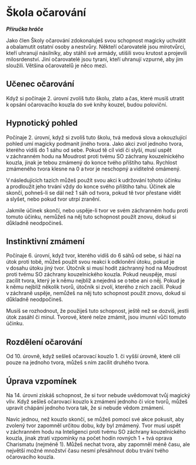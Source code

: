 # Škola očarování

***Příručka hráče***
  
Jako člen Školy očarování zdokonaluješ svou schopnost magicky uchvátit a obalamutit ostatní osoby a nestvůry. Někteří očarovatelé jsou mírotvůrci, kteří uhranují násilníky, aby stáhli své armády, utišili svou krutost a projevili milosrdenství. Jiní očarovatelé jsou tyrani, kteří uhranují vzpurné, aby jim sloužili. Většina očarovatelů je něco mezi.
  
## Učenec očarování
  
Když si počínaje 2. úrovní zvolíš tuto školu, zlato a čas, které musíš utratit k opsání očarovacího kouzla do své knihy kouzel, budou poloviční.
  
## Hypnotický pohled
  
Počínaje 2. úrovní, když si zvolíš tuto školu, tvá medová slova a okouzlující pohled umí magicky podmanit jiného tvora. Jako akci zvol jednoho tvora, kterého vidíš do 1 sáhu od sebe. Pokud tě cíl vidí či slyší, musí uspět v záchranném hodu na Moudrost proti tvému SO záchrany kouzelnického kouzla, jinak je tebou zmámený do konce tvého příštího tahu. Rychlost zmámeného tvora klesne na 0 a tvor je neschopný a viditelně omámený.
  
V následujících tazích můžeš použít svou akci k udržování tohoto účinku a prodloužit jeho trvání vždy do konce svého příštího tahu. Účinek ale skončí, pohneš-li se dál než 1 sáh od tvora, pokud tě tvor přestane vidět a slyšet, nebo pokud tvor utrpí zranění.
  
Jakmile účinek skončí, nebo uspěje-li tvor ve svém záchranném hodu proti tomuto účinku, nemůžeš na něj tuto schopnost použít znovu, dokud si důkladně neodpočineš.
  
## Instinktivní zmámení
  
Počínaje 6. úrovní, když tvor, kterého vidíš do 6 sáhů od sebe, si hází na útok proti tobě, můžeš použít svou reakci k odklonění útoku, pokud je v dosahu útoku jiný tvor. Útočník si musí hodit záchranný hod na Moudrost proti tvému SO záchrany kouzelnického kouzla. Pokud neuspěje, musí zacílit tvora, který je k němu nejblíž a nejedná se o tebe ani o něj. Pokud je k němu nejblíž několik tvorů, útočník si zvolí, kterého z nich zacílí. Pokud v záchraně uspěje, nemůžeš na něj tuto schopnost použít znovu, dokud si důkladně neodpočineš.

Musíš se rozhodnout, že použiješ tuto schopnost, ještě než se dozvíš, jestli útok zasáhl či minul. Tvorové, které nelze zmámit, jsou imunní vůči tomuto účinku.
  
## Rozdělení očarování
  
Od 10. úrovně, když sešleš očarovací kouzlo 1. či vyšší úrovně, které cílí pouze na jednoho tvora, můžeš s ním zacílit druhého tvora.
  
## Úprava vzpomínek
  
Na 14. úrovni získáš schopnost, že si tvor nebude uvědomovat tvůj magický vliv. Když sešleš očarovací kouzlo k zmámení jednoho či více tvorů, můžeš upravit chápání jednoho tvora tak, že si nebude vědom zmámení.
  
Navíc jednou, než kouzlo skončí, se můžeš pomocí své akce pokusit, aby zvolený tvor zapomněl určitou dobu, kdy byl zmámený. Tvor musí uspět v záchranném hodu na Inteligenci proti tvému SO záchrany kouzelnického kouzla, jinak ztratí vzpomínky na počet hodin rovných 1 + tvá oprava Charismatu (nejméně 1). Můžeš nechat tvora, aby zapomněl méně času, ale největší možné množství času nesmí přesáhnout dobu trvání tvého očarovacího kouzla.
<!--stackedit_data:
eyJoaXN0b3J5IjpbLTQ5MzEwMjM2Nyw3MzA5OTgxMTZdfQ==
-->